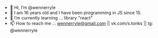 - 👋 Hi, I’m @wennerryle
- 👀 I am 16 years old and I have been programming in JS since 15. 
- 🌱 I’m currently learning ... library "react"
- 📫 How to reach me ...
wennerryle@gmail.com || vk.com/s.tonks || tg: @wennerryle
